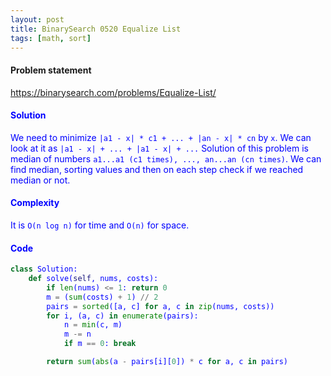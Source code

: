 ```yaml
---
layout: post
title: BinarySearch 0520 Equalize List
tags: [math, sort]
---
```


#### Problem statement

<a href="https://binarysearch.com/problems/Equalize-List/"> <font color = blue>https://binarysearch.com/problems/Equalize-List/

#### Solution
We need to minimize `|a1 - x| * c1 + ... + |an - x| * cn` by `x`. We can look at it as `|a1 - x| + ... + |a1 - x| + ...` Solution of this problem is median of numbers `a1...a1 (c1 times), ..., an...an (cn times)`. We can find median, sorting values and then on each step check if we reached median or not.

#### Complexity
It is `O(n log n)` for time and `O(n)` for space.

#### Code
```python
class Solution:
    def solve(self, nums, costs):
        if len(nums) <= 1: return 0
        m = (sum(costs) + 1) // 2
        pairs = sorted([a, c] for a, c in zip(nums, costs))
        for i, (a, c) in enumerate(pairs):
            n = min(c, m)
            m -= n
            if m == 0: break

        return sum(abs(a - pairs[i][0]) * c for a, c in pairs)
```
